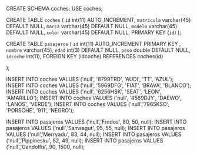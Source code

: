 CREATE SCHEMA coches;
USE coches;

CREATE TABLE `coches` (
  `id` int(11) AUTO_INCREMENT,
  `matricula` varchar(45) DEFAULT NULL,
  `marca` varchar(45) DEFAULT NULL,
  `modelo` varchar(45) DEFAULT NULL,
  `color` varchar(45) DEFAULT NULL,
  PRIMARY KEY (`id`)
);

CREATE TABLE `pasajeros` (
  `id` int(11) AUTO_INCREMENT PRIMARY KEY ,
  `nombre` varchar(45),
  `edad` int(3) DEFAULT NULL,
  `peso` double DEFAULT NULL,
  `idcoche` int(11),
   FOREIGN KEY (idcoche) REFERENCES coches(id)
   
);


INSERT INTO coches VALUES  ('null', '8799TRD', 'AUDI', 'TT', 'AZUL');
INSERT INTO coches VALUES  ('null', '5969DFG', 'FIAT', 'BRAVA', 'BLANCO');
INSERT INTO coches VALUES  ('null', '6256HSK', 'SEAT', 'LEON', 'AMARILLO');
INSERT INTO coches VALUES  ('null', '4569DJY', 'DAEWO', 'LANOS', 'VERDE');
INSERT INTO coches VALUES  ('null','7965KSO', 'PORSCHE', '911', 'NEGRO');

INSERT INTO pasajeros VALUES  ('null','Frodos', 80, 50, null);
INSERT INTO pasajeros VALUES  ('null','Samsagut', 95, 55, null);
INSERT INTO pasajeros VALUES  ('null','Merryadu', 83, 44, null);
INSERT INTO pasajeros VALUES  ('null','Pippinesku', 82, 49, null);
INSERT INTO pasajeros VALUES  ('null','Gandolfis', 90, 1500, null);